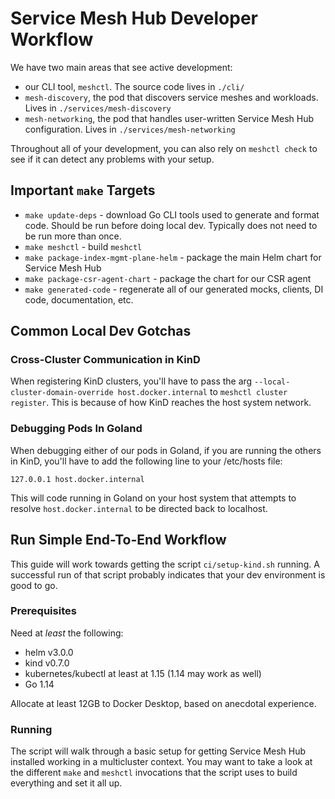 # Service Mesh Hub Developer Workflow

We have two main areas that see active development:

* our CLI tool, `meshctl`. The source code lives in `./cli/`
* `mesh-discovery`, the pod that discovers service meshes and workloads. Lives in `./services/mesh-discovery`
* `mesh-networking`, the pod that handles user-written Service Mesh Hub configuration. Lives in `./services/mesh-networking`

Throughout all of your development, you can also rely on `meshctl check` to see if it can detect any problems with your setup.

## Important `make` Targets

* `make update-deps` - download Go CLI tools used to generate and format code. Should be run before doing local dev.
Typically does not need to be run more than once.
* `make meshctl` - build `meshctl`
* `make package-index-mgmt-plane-helm` - package the main Helm chart for Service Mesh Hub
* `make package-csr-agent-chart` - package the chart for our CSR agent
* `make generated-code` - regenerate all of our generated mocks, clients, DI code, documentation, etc.

## Common Local Dev Gotchas

### Cross-Cluster Communication in KinD

When registering KinD clusters, you'll have to pass the arg `--local-cluster-domain-override host.docker.internal`
to `meshctl cluster register`. This is because of how KinD reaches the host system network.

### Debugging Pods In Goland

When debugging either of our pods in Goland, if you are running the others in KinD, you'll have to add the following
line to your /etc/hosts file:

```
127.0.0.1 host.docker.internal
``` 

This will code running in Goland on your host system that attempts to resolve `host.docker.internal` to be
directed back to localhost.

## Run Simple End-To-End Workflow

This guide will work towards getting the script `ci/setup-kind.sh` running. A successful run of that script
probably indicates that your dev environment is good to go.

### Prerequisites

Need at *least* the following:

* helm v3.0.0
* kind v0.7.0
* kubernetes/kubectl at least at 1.15 (1.14 may work as well)
* Go 1.14

Allocate at least 12GB to Docker Desktop, based on anecdotal experience.

### Running

The script will walk through a basic setup for getting Service Mesh Hub installed working in a multicluster context.
You may want to take a look at the different `make` and `meshctl` invocations that the script uses
to build everything and set it all up.
